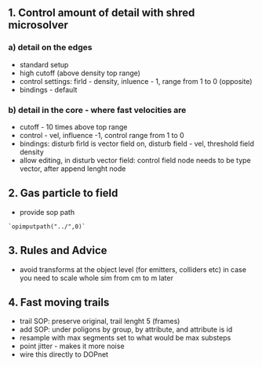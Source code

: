 ## 1. Control amount of detail with shred microsolver
### a) detail on the edges 
- standard setup
- high cutoff (above density top range)
- control settings: firld - density, inluence - 1, range from 1 to 0 (opposite)
- bindings - default
### b) detail in the core - where fast velocities are
- cutoff - 10 times above top range
- control - vel, influence -1, control range from 1 to 0
- bindings: disturb firld is vector field on, disturb field - vel, threshold field density
- allow editing, in disturb vector field: control field node needs to be type vector, after append lenght node
## 2. Gas particle to field
- provide sop path
```
`opimputpath("../",0)`
```
## 3. Rules and Advice
- avoid transforms at the object level (for emitters, colliders etc) in case you need to scale whole sim from cm to m later
## 4. Fast moving trails
- trail SOP: preserve original, trail lenght 5 (frames)
- add SOP: under poligons by group, by attribute, and attribute is id
- resample with max segments set to what would be max substeps
- point jitter - makes it more noise
- wire this directly to DOPnet


